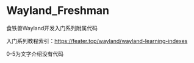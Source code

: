 # Wayland_Freshman

食铁兽Wayland开发入门系列附属代码

入门系列教程索引：https://feater.top/wayland/wayland-learning-indexes

0-5为文字介绍没有代码
